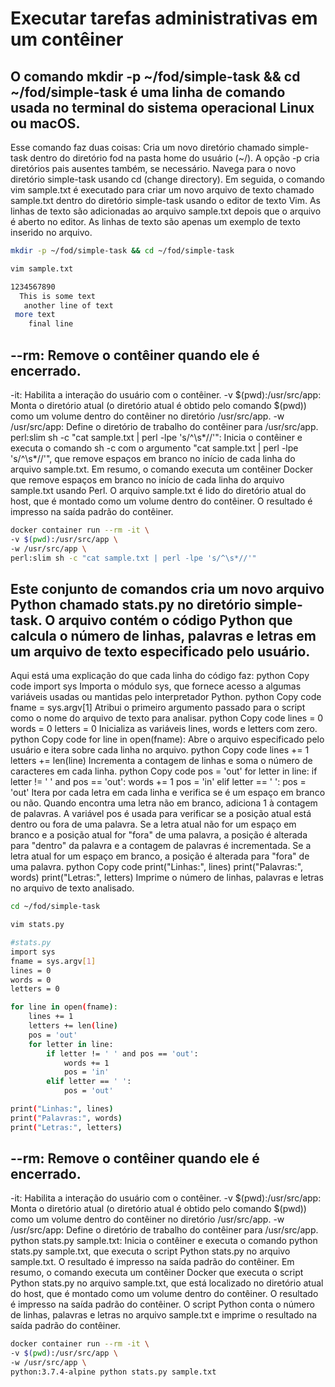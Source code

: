 # Executar tarefas administrativas em um contêiner

## O comando mkdir -p ~/fod/simple-task && cd ~/fod/simple-task é uma linha de comando usada no terminal do sistema operacional Linux ou macOS.
Esse comando faz duas coisas:
Cria um novo diretório chamado simple-task dentro do diretório fod na pasta home do usuário (~/). A opção -p cria diretórios pais ausentes também, se necessário.
Navega para o novo diretório simple-task usando cd (change directory).
Em seguida, o comando vim sample.txt é executado para criar um novo arquivo de texto chamado sample.txt dentro do diretório simple-task usando o editor de texto Vim. As linhas de texto são adicionadas ao arquivo sample.txt depois que o arquivo é aberto no editor. As linhas de texto são apenas um exemplo de texto inserido no arquivo.
```sh
mkdir -p ~/fod/simple-task && cd ~/fod/simple-task

vim sample.txt

1234567890
  This is some text
   another line of text
 more text
    final line
```

## --rm: Remove o contêiner quando ele é encerrado.
-it: Habilita a interação do usuário com o contêiner.
-v $(pwd):/usr/src/app: Monta o diretório atual (o diretório atual é obtido pelo comando $(pwd)) como um volume dentro do contêiner no diretório /usr/src/app.
-w /usr/src/app: Define o diretório de trabalho do contêiner para /usr/src/app.
perl:slim sh -c "cat sample.txt | perl -lpe 's/^\s*//'": Inicia o contêiner e executa o comando sh -c com o argumento "cat sample.txt | perl -lpe 's/^\s*//'", que remove espaços em branco no início de cada linha do arquivo sample.txt.
Em resumo, o comando executa um contêiner Docker que remove espaços em branco no início de cada linha do arquivo sample.txt usando Perl. O arquivo sample.txt é lido do diretório atual do host, que é montado como um volume dentro do contêiner. O resultado é impresso na saída padrão do contêiner.
```sh
docker container run --rm -it \
-v $(pwd):/usr/src/app \
-w /usr/src/app \
perl:slim sh -c "cat sample.txt | perl -lpe 's/^\s*//'"
```


## Este conjunto de comandos cria um novo arquivo Python chamado stats.py no diretório simple-task. O arquivo contém o código Python que calcula o número de linhas, palavras e letras em um arquivo de texto especificado pelo usuário.
Aqui está uma explicação do que cada linha do código faz:
python
Copy code
import sys
Importa o módulo sys, que fornece acesso a algumas variáveis usadas ou mantidas pelo interpretador Python.
python
Copy code
fname = sys.argv[1]
Atribui o primeiro argumento passado para o script como o nome do arquivo de texto para analisar.
python
Copy code
lines = 0
words = 0
letters = 0
Inicializa as variáveis lines, words e letters com zero.
python
Copy code
for line in open(fname):
Abre o arquivo especificado pelo usuário e itera sobre cada linha no arquivo.
python
Copy code
lines += 1
letters += len(line)
Incrementa a contagem de linhas e soma o número de caracteres em cada linha.
python
Copy code
pos = 'out'
for letter in line:
    if letter != ' ' and pos == 'out':
        words += 1
        pos = 'in'
    elif letter == ' ':
        pos = 'out'
Itera por cada letra em cada linha e verifica se é um espaço em branco ou não. Quando encontra uma letra não em branco, adiciona 1 à contagem de palavras. A variável pos é usada para verificar se a posição atual está dentro ou fora de uma palavra. Se a letra atual não for um espaço em branco e a posição atual for "fora" de uma palavra, a posição é alterada para "dentro" da palavra e a contagem de palavras é incrementada. Se a letra atual for um espaço em branco, a posição é alterada para "fora" de uma palavra.
python
Copy code
print("Linhas:", lines)
print("Palavras:", words)
print("Letras:", letters)
Imprime o número de linhas, palavras e letras no arquivo de texto analisado.
```sh
cd ~/fod/simple-task

vim stats.py

#stats.py
import sys
fname = sys.argv[1]
lines = 0
words = 0
letters = 0

for line in open(fname):
	lines += 1
	letters += len(line)
	pos = 'out'
	for letter in line:
		if letter != ' ' and pos == 'out':
			words += 1
			pos = 'in'
		elif letter == ' ':
			pos = 'out'

print("Linhas:", lines)
print("Palavras:", words)
print("Letras:", letters)
```


## --rm: Remove o contêiner quando ele é encerrado.
-it: Habilita a interação do usuário com o contêiner.
-v $(pwd):/usr/src/app: Monta o diretório atual (o diretório atual é obtido pelo comando $(pwd)) como um volume dentro do contêiner no diretório /usr/src/app.
-w /usr/src/app: Define o diretório de trabalho do contêiner para /usr/src/app.
python stats.py sample.txt: Inicia o contêiner e executa o comando python stats.py sample.txt, que executa o script Python stats.py no arquivo sample.txt. O resultado é impresso na saída padrão do contêiner.
Em resumo, o comando executa um contêiner Docker que executa o script Python stats.py no arquivo sample.txt, que está localizado no diretório atual do host, que é montado como um volume dentro do contêiner. O resultado é impresso na saída padrão do contêiner. O script Python conta o número de linhas, palavras e letras no arquivo sample.txt e imprime o resultado na saída padrão do contêiner.
```sh
docker container run --rm -it \
-v $(pwd):/usr/src/app \
-w /usr/src/app \
python:3.7.4-alpine python stats.py sample.txt
```
